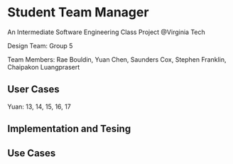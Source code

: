 # Student Team Manager
An Intermediate Software Engineering  Class Project @Virginia Tech

Design Team: 	Group 5

Team Members: 	Rae Bouldin, Yuan Chen, Saunders Cox, Stephen Franklin, 
Chaipakon Luangprasert
## User Cases
Yuan: 13, 14, 15, 16, 17

## Implementation and Tesing

## Use Cases
